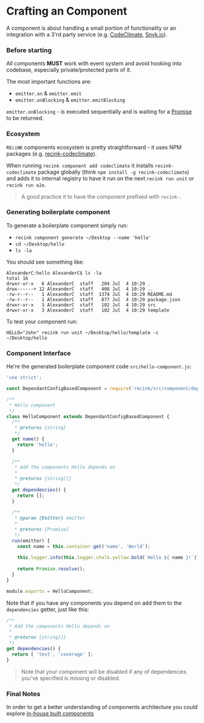 # Crafting an Component

A component is about handling a small portion of functionality or
an integration with a 3'rd party service (e.g. [CodeClimate](https://codeclimate.com), [Snyk.io](https://snyk.io)).

### Before starting

All components **MUST** work with event system and avoid
hooking into codebase, especially private/protected parts of it.

The most important functions are:
- `emitter.on` & `emitter.emit`
- `emitter.onBlocking` & `emitter.emitBlocking`

`emitter.onBlocking` - is executed sequentially and is waiting for a [Promise](https://developer.mozilla.org/en/docs/Web/JavaScript/Reference/Global_Objects/Promise) to be returned.

### Ecosystem

`REciNK` components ecosystem is pretty straightforward - 
it uses NPM packages (e.g. [recink-codeclimate](https://www.npmjs.com/package/recink-codeclimate)). 

When running `recink component add codeclimate` it installs 
`recink-codeclimate` package globally (think `npm install -g recink-codeclimate`)
and adds it to internal registry to have it run on the next `recink run unit` or `recink run e2e`.

> A good practice it to have the component prefixed with `recink-`.


### Generating boilerplate component

To generate a boilerplate component simply run:

- `recink component generate ~/Desktop --name 'hello'`
- `cd ~/Desktop/hello`
- `ls -la`

You should see something like:

```shell
AlexanderC:hello AlexanderC$ ls -la
total 16
drwxr-xr-x   6 AlexanderC  staff   204 Jul  4 10:29 .
drwx------+ 12 AlexanderC  staff   408 Jul  4 10:29 ..
-rw-r--r--   1 AlexanderC  staff  1374 Jul  4 10:29 README.md
-rw-r--r--   1 AlexanderC  staff   877 Jul  4 10:29 package.json
drwxr-xr-x   3 AlexanderC  staff   102 Jul  4 10:29 src
drwxr-xr-x   3 AlexanderC  staff   102 Jul  4 10:29 template
```

To test your component run:

`HELLO="John" recink run unit ~/Desktop/hello/template -c ~/Desktop/hello`

### Component Interface

He're the generated boilerplate component code `src/hello-component.js`:

```javascript
'use strict';

const DependantConfigBasedComponent = require('recink/src/component/dependant-config-based-component');

/**
 * Hello component
 */
class HelloComponent extends DependantConfigBasedComponent {
  /**
   * @returns {string}
   */
  get name() {
    return 'hello';
  }
  
  /**
   * Add the components Hello depends on
   *
   * @returns {string[]}
   */
  get dependencies() {
    return [];
  }
  
  /**
   * @param {Emitter} emitter
   * 
   * @returns {Promise}
   */
  run(emitter) {
    const name = this.container.get('name', 'World');
  
    this.logger.info(this.logger.chalk.yellow.bold(`Hello ${ name }!`));
  
    return Promise.resolve();
  }
}

module.exports = HelloComponent;
```

Note that if you have any components you depend on add them to the `dependencies` getter, just like this:

```javascript
/**
 * Add the components Hello depends on
 *
 * @returns {string[]}
 */
get dependencies() {
  return [ 'test', 'coverage' ];
}
```

> Note that your component will be disabled if any of dependencies you've specified is missing or disabled.

### Final Notes

In order to get a better understanding of components architecture you could explore [in-house built components](https://github.com/MitocGroup/recink/tree/master/components)


